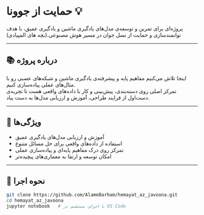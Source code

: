 # حمایت از جوونا 💡  
پروژه‌ای برای تمرین و توسعه‌ی مدل‌های یادگیری ماشین و یادگیری عمیق، با هدف توانمندسازی و حمایت از نسل جوان در مسیر هوش مصنوعی.(بچه های المپیادی)

---

## 📚 درباره پروژه  
اینجا تلاش می‌کنیم مفاهیم پایه و پیشرفته‌ی یادگیری ماشین و شبکه‌های عصبی رو با مثال‌های عملی پیاده‌سازی کنیم.  
تمرکز اصلی روی دسته‌بندی، پیش‌بینی و کار با داده‌های واقعی هست تا تجربه‌ی دست‌اول از فرایند طراحی، آموزش و ارزیابی مدل‌ها به دست بیاد.  

---

## 🚀 ویژگی‌ها  
- آموزش و ارزیابی مدل‌های یادگیری عمیق  
- استفاده از داده‌های واقعی برای حل مسائل متنوع  
- تمرکز روی درک مفاهیم پایه‌ای و پیاده‌سازی عملی  
- امکان توسعه و ارتقا به معماری‌های پیچیده‌تر  

---

## 🧪 نحوه اجرا  
```bash
git clone https://github.com/AlameBarham/hemayat_az_javoona.git
cd hemayat_az_javoona
jupyter notebook   # یا اجرای مستقیم در VS Code
